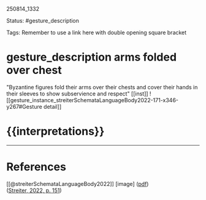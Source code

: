 
250814_1332

Status: #gesture_description

Tags:
Remember to use a link here with double opening square bracket
# gesture_description arms folded over chest

"Byzantine  figures fold their arms over their chests and cover their hands in their sleeves to show  subservience and respect"
[[inst]]
![[gesture_instance_streiterSchemataLanguageBody2022-171-x346-y267#Gesture detail]]
# {{interpretations}}

---
# References
[[@streiterSchemataLanguageBody2022]]
[image] ([pdf](zotero://open-pdf/library/items/B79WZSND?page=169&annotation=SI23QVSG))  
([Streiter, 2022, p. 151](zotero://select/library/items/USZKS6MZ))
